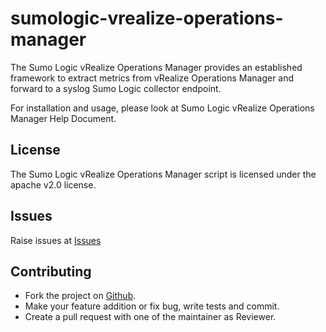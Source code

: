 # sumologic-vrealize-operations-manager

The Sumo Logic vRealize Operations Manager provides an established framework to extract metrics from vRealize Operations Manager and forward to a syslog Sumo Logic collector endpoint.

For installation and usage, please look at Sumo Logic vRealize Operations Manager Help Document.

## License

The Sumo Logic vRealize Operations Manager script is licensed under the apache v2.0 license.

## Issues

Raise issues at [Issues](https://github.com/SumoLogic/sumologic-vmware/issues)

## Contributing

* Fork the project on [Github](https://github.com/SumoLogic/sumologic-vmware).
* Make your feature addition or fix bug, write tests and commit.
* Create a pull request with one of the maintainer as Reviewer.